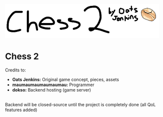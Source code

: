 <img src="/chess2.png">
<h1>Chess 2</h1>

Credits to:<br>
<ul>
  <li><b>Oats Jenkins:</b> Original game concept, pieces, assets</li>
  <li><b>maumaumaumaumaumau:</b> Programmer</li>
  <li><b>dokso:</b> Backend hosting (game server)</li>
</ul>
<br>
Backend will be closed-source until the project is completely done (all QoL features added)
